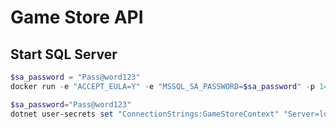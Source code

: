 # Game Store API

## Start SQL Server
``` powershell
$sa_password = "Pass@word123"
docker run -e "ACCEPT_EULA=Y" -e "MSSQL_SA_PASSWORD=$sa_password" -p 1433:1433 -v sqlvolumn:/var/opt/mssql -d --rm --name mssql mcr.microsoft.com/mssql/server:2022-latest
```

``` powershell
$sa_password="Pass@word123"
dotnet user-secrets set "ConnectionStrings:GameStoreContext" "Server=localhost; Database=GameStore; User Id=sa; Password=$sa_password; TrustServerCertificate=True;"
```